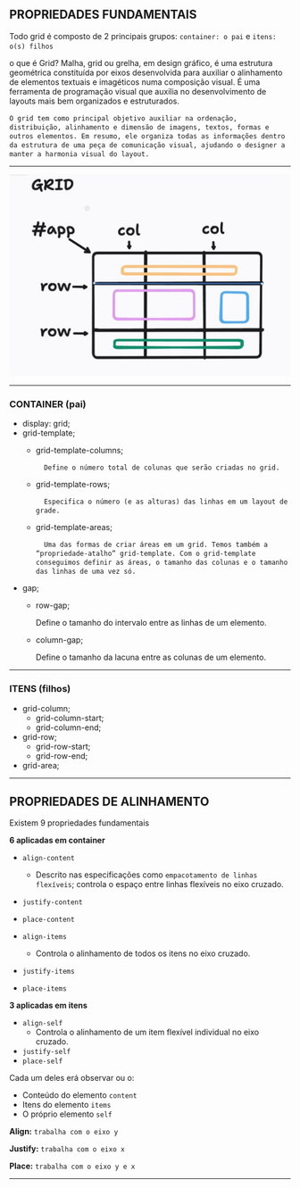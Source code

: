 ## PROPRIEDADES FUNDAMENTAIS

Todo grid é composto de 2 principais grupos:
`container: o pai` e `itens: o(s) filhos`

o que é Grid?
    Malha, grid ou grelha, em design gráfico, é uma estrutura geométrica constituída por eixos desenvolvida para auxiliar o alinhamento de elementos textuais e imagéticos numa composição visual. É uma ferramenta de programação visual que auxilia no desenvolvimento de layouts mais bem organizados e estruturados.

    O grid tem como principal objetivo auxiliar na ordenação, distribuição, alinhamento e dimensão de imagens, textos, formas e outros elementos. Em resumo, ele organiza todas as informações dentro da estrutura de uma peça de comunicação visual, ajudando o designer a manter a harmonia visual do layout.
---

![image description](/img/gridDrawing.jpg)

---
### CONTAINER (pai)

- display: grid;
- grid-template;
    - grid-template-columns;
      
            Define o número total de colunas que serão criadas no grid.
    - grid-template-rows;
      
            Especifica o número (e as alturas) das linhas em um layout de grade.
    - grid-template-areas;
           
            Uma das formas de criar áreas em um grid. Temos também a “propriedade-atalho” grid-template. Com o grid-template conseguimos definir as áreas, o tamanho das colunas e o tamanho das linhas de uma vez só.           
- gap;
    - row-gap;

        Define o tamanho do intervalo entre as linhas de um elemento.
    - column-gap;

        Define o tamanho da lacuna entre as colunas de um elemento.
---
### ITENS (filhos)

- grid-column;
    - grid-column-start;
    - grid-column-end;
- grid-row;
    - grid-row-start;
    - grid-row-end;      
- grid-area;      
---

## PROPRIEDADES DE ALINHAMENTO

Existem 9 propriedades fundamentais 

**6 aplicadas em container**
- `align-content`
    - Descrito nas especificações como `empacotamento de linhas flexíveis`; controla o espaço entre linhas flexíveis no eixo cruzado.
- `justify-content`
- `place-content`

- `align-items` 
    - Controla o alinhamento de todos os itens no eixo cruzado.

- `justify-items`
- `place-items`

**3 aplicadas em itens**
- `align-self`
    - Controla o alinhamento de um item flexível individual no eixo cruzado.
- `justify-self`
- `place-self`

Cada um deles erá observar ou o:
- Conteúdo do elemento `content`
- Itens do elemento `items`
- O próprio elemento `self`


**Align:** 
    `trabalha com o eixo y`

**Justify:** 
    `trabalha com o eixo x`

**Place:** 
    `trabalha com o eixo y e x`

---